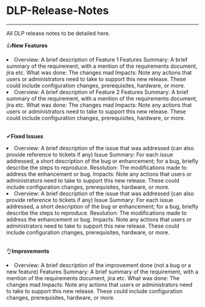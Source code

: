# DLP-Release-Notes
<hr>
All DLP release notes to be detailed here.

👍<b>New Features</b>
<li>
  Overview: A brief description of Feature 1
  Features Summary: A brief summary of the requirement, with a mention of the requirements document, jira etc.
  What was done: The changes mad  
  Impacts: Note any actions that users or administrators need to take to support this new release. These could include configuration changes, prerequisites, hardware, or more.
</li>
<li>
  Overview: A brief description of Feature 2
  Features Summary: A brief summary of the requirement, with a mention of the requirements document, jira etc.
  What was done: The changes mad  
  Impacts: Note any actions that users or administrators need to take to support this new release. These could include configuration changes, prerequisites, hardware, or more.
</li>
<br>

✔<b>Fixed Issues</b>
<li>
  Overview: A brief description of the issue that was addressed (can also provide reference to tickets if any)
  Issue Summary: For each issue addressed, a short description of the bug or enhancement; for a bug, briefly describe the steps to reproduce.
  Resolution: The modifications made to address the enhancement or bug.
  Impacts: Note any actions that users or administrators need to take to support this new release. These could include configuration changes, prerequisites, hardware, or more.
  </li>
<li>
  Overview: A brief description of the issue that was addressed (can also provide reference to tickets if any)
  Issue Summary: For each issue addressed, a short description of the bug or enhancement; for a bug, briefly describe the steps to reproduce.
  Resolution: The modifications made to address the enhancement or bug.
  Impacts: Note any actions that users or administrators need to take to support this new release. These could include configuration changes, prerequisites, hardware, or more.
  </li>
<br>

👌<b>Improvements</b>
<li>
  Overview: A brief description of the improvement done (not a bug or a new feature)
  Features Summary: A brief summary of the requirement, with a mention of the requirements document, jira etc.
  What was done: The changes mad  
  Impacts: Note any actions that users or administrators need to take to support this new release. These could include configuration changes, prerequisites, hardware, or more.
</li>
<br>

